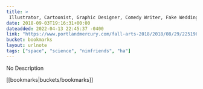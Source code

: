 ```yaml
---
title: > 
 Illustrator, Cartoonist, Graphic Designer, Comedy Writer, Fake Wedding Facilitator Jenny Vu - Fall Arts 2018 - Portland Mercury
date: 2018-09-03T19:16:31+00:00
dateadded: 2022-04-13 22:45:37 -0400
link: "https://www.portlandmercury.com/fall-arts-2018/2018/08/29/22519800/illustrator-cartoonist-graphic-designer-comedy-writer-fake-wedding-facilitator-jenny-vu"
bucket: bookmarks
layout: urlnote
tags: ["space", "science", "nimfriends", "ha"]
--- 
```

No Description
 <!-- end excerpt --> 
<div class='bucket'>[[bookmarks|buckets/bookmarks]]</div> 
